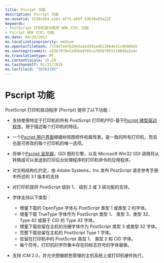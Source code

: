 ```yaml
---
title: Pscript 功能
description: Pscript 功能
ms.assetid: 1530cb64-a1b1-4ff5-a6bf-b3634e83a225
keywords:
- PostScript 打印机驱动程序 WDK 打印，功能
- Pscript WDK 打印，功能
ms.date: 04/20/2017
ms.localizationpriority: medium
ms.openlocfilehash: 7729dfa4f62b93aaed391ed613864e31c06009d5
ms.sourcegitcommit: a33b7978e22d5bb9f65ca7056f955319049a2e4c
ms.translationtype: MT
ms.contentlocale: zh-CN
ms.lasthandoff: 01/31/2019
ms.locfileid: "56563105"
---
```

# <a name="pscript-capabilities"></a>Pscript 功能





PostScript 打印机驱动程序 (Pscript) 提供了以下功能：

-   支持使用特定于打印机的所有 PostScript 打印机*PPD*-基于[Pscript 微型驱动程序](pscript-minidrivers.md)，用于描述每个打印机的特征。

-   一个[Pscript 用户界面](pscript-user-interface.md)根据树视图控件和属性表，是一致的所有打印机，而且也是可修改的每个打印机的唯一选项。

-   将单个[Pscript 呈现器](pscript-renderer.md)，GDI 图形引擎，以及 Microsoft Win32 GDI 调用将从转换成可以发送到打印后台处理程序的打印机命令的应用程序。

-   对文档结构化约定，由 Adobe Systems，Inc.发布 PostScript 语言参考手册中所述的 3.1 版本的支持

-   对打印机提供 PostScript 级别 1、 级别 2 或 3 级功能的支持。

-   字体支持以下类型：
    -   增量下载的 OpenType 字体与 PostScript 类型 1 或类型 2 的字体。
    -   增量下载 TrueType 字体作为 PostScript 类型 1、 类型 3，类型 32、 Type 42 或基于 CID 的 Type 42 字体。
    -   增量下载驻留在主机的光栅字体作为 PostScript 类型 3 或类型 32 字体。
    -   完整下载驻留在主机的 PostScript Type 1 字体。
    -   驻留在打印机中的 PostScript 类型 1、 类型 2 和 CID 字体。
    -   每个符号，打印机的字符集中存在的标志符号的字体替换。
-   支持 ICM 2.0，并允许图像颜色管理的主机系统上或打印机硬件执行。

 

 




